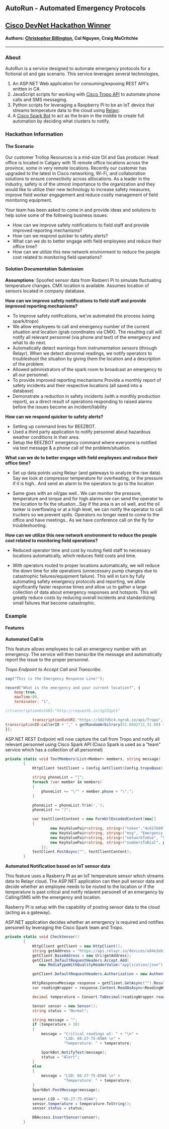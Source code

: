 


## AutoRun - Automated Emergency Protocols ##
## [Cisco DevNet Hackathon Winner](http://devnetevents.cisco.com/event/codingcamp-Calgary-2016) ##

#### **Authors**: [Christopher Billington](http://www.github.com/cbillington), Cal Nguyen, Craig MaCritchie ####
----------

### **About** ###
AutoRun is a service designed to automate emergency protocols for a fictional oil and gas scenario. This service leverages several technologies,

 1. An ASP.NET Web application for consuming/exposing REST API's written in C#.
 2. JavaScript scripts for working with [Cisco Tropo API](https://www.tropo.com/) to automate phone calls and SMS messaging.
 3.  Python scripts for leveraging a Raspberry PI to be an IoT device that streams temperature data to the cloud using [Relayr](https://relayr.io/).
 4. A [Cisco Spark Bot](https://www.ciscospark.com/) to act as the brain in the middle to create full automation by deciding what clusters to notify.

### **Hackathon Information** ###

#### **The Scenario** ####

Our customer Trollop Resources is a mid-size Oil and Gas producer. Head office is located in Calgary with 15 remote office locations across the province, some in very remote locations. Recently our customer has upgraded to the latest in Cisco networking, Wi-Fi, and collaboration solutions to ensure connectivity across alllocations. As a leader in the industry, safety is of the utmost importance to the organization and they would like to utilize their new technology to increase safety measures, improve field worker engagement and reduce costly management of field monitoring equipment.

Your team has been asked to come in and provide ideas and solutions to help solve some of the following business issues:

 - How can we improve safety notifications to field staff and provide improved reporting mechanisms?
 - How can we respond quicker to safety alerts?
 - What can we do to better engage with field employees and reduce their office time?
 - How can we utilize this new network environment to reduce the people cost related to monitoring field operations?

#### **Solution Documentation Submission** ####

**Assumptions**: Spoofed sensor data from Rasberri Pi to simulate fluctuating temperature changes. CMX location is available. Assumes location of sensors located in company database.

**How can we improve safety notifications to field staff and provide improved reporting mechanisms?**

 - To improve safety notifications, we’ve automated the process (using
   spark/tropo)
 - We allow employees to call and emergency number of the current
   situation and location (grab coordinates via CMX). The resulting call will notify all relevant personnel (via phone and text) of the emergency and what to do next.
 - Automatically detect warnings from instrumentation sensors (through
   Relayr). When we detect abnormal readings, we notify operators to troubleshoot the situation by giving them the location and a description of the problem.
 - Allowed administrators of the spark room to broadcast an emergency to
   all our personnel.
 - To provide improved reporting mechanisms Provide a monthly report of
   safety incidents and their respective locations (all saved into a
   database)
 - Demonstrate a reduction in safety incidents (with a monthly
   production report), as a direct result of operations responding to
   raised alarms before the issues become an incident/liability

**How can we respond quicker to safety alerts?**

 - Setting up command lines for BEEZBOT.
 - Used a third party application to notify personnel about hazardous
   weather conditions in their area.
 - Setup the BEEZBOT emergency command where everyone is notified via text message &amp; a phone call of the problem/situation.

**What can we do to better engage with field employees and reduce their office time?**

 - Set up data points using Relayr (and gateways to analyze the raw
   data). Say we look at compressor temperature for overheating, or the pressure if it is high.. And send an alarm to the operators to go to the location

 - Same goes with an oil/gas well.. We can monitor the pressure,
   temperature and torque and for high alarms we can send the operator to the location to fix the situation...Say if the area is an oil well, and the oil tanker is overflowing or at a high level, we can notify the operator to call truckers so we prevent spills. Operators no longer need to come to the office and have meetings.. As we have conference call on the fly for troubleshooting.

**How can we utilize this new network environment to reduce the people cost related to monitoring field operations?**

 - Reduced operator time and cost by routing field staff to necessary
   locations automatically, which reduces field costs and time.

 - With operators routed to proper locations automatically, we will
   reduce the down time for site operations (unnecessary pump changes
   due to catastrophic failures/equipment failure). This will in turn by
   fully automating safety emergency protocols and reporting, we allow
   significantly faster response times and allow us to gather a large
   collection of data about emergency responses and hotspots. This will
   greatly reduce costs by reducing overall incidents and standardizing
   small failures that become catastrophic.

### **Example** ###

#### **Features** ###

**Automated Call In**

This feature allows employees to call an emergency number with an emergency. The service will then transcribe the message and automatically report the issue to the proper personnel.

*Tropo Endpoint to Accept Call and Transcribe.*

```javascript
say("This is the Emergency Response Line!");

record("What is the emergency and your current location?", {
	beep:true,
	maxTime:80,
	terminator: "1",

//transcriptionOutURI:"http://requestb.in/1g331pt1"

			transcriptionOutURI:"https://3d27d5c4.ngrok.io/api/Tropo",
transcriptionID:callerID + "," + getRandomArbitrary(51.0442711,51.08) + ";," + getRandomArbitrary(-114.0685925,-114.09)
});
```
ASP.NET REST Endpoint will now capture the call from Tropo and notify all relevant personnel using Cisco Spark API (Cisco Spark is used as a "team" service which has a collection of all personnel)

```csharp
private static void TextMembers(List<Member> members, string message)
        {
            HttpClient textClient = Config.GetClient(Config.tropoBase);

            string phoneList = "[";
            foreach (var member in members)
            {
                phoneList += "\"" + member.phone + "\",";
            }

            phoneList = phoneList.Trim(',');
            phoneList += "]";

            var textClientContent = new FormUrlEncodedContent(new[]
            {
                    new KeyValuePair<string, string>("token","4c6176697958676e6f66746448455548685350554b455a456a4166756e644c75486b5649724e6e776a4b756a"),
                    new KeyValuePair<string, string>("msg", "Emergency Message: " + message),
                    new KeyValuePair<string, string>("networkToUse", "SMS"),
                    new KeyValuePair<string, string>("numbersToDial", phoneList),
                });
            textClient.PostAsync("", textClientContent);
        }
```

**Automated Notification based on IoT sensor data**

This feature uses a Rasberry PI as an IoT temperature sensor which streams data to Relayr cloud. The ASP.NET application can then pull sensor data and decide whether an employee needs to be routed to the location or if the temperature is past critical and notify relavent personell of an emergency by Calling/SMS with the emergency and location.


Rasberry PI is setup with the capability of posting sensor data to the cloud (acting as a gateway).


ASP.NET application decides whether an emergency is required and notifies personell by leveraging the Cisco Spark team and Tropo.

```csharp
private static void CheckSensor()
        {
            HttpClient getClient = new HttpClient();
            string getAddress = "https://api.relayr.io/devices/e84e2eb1-80bf-48e8-a5c1-c710c5310281/readings";
            getClient.BaseAddress = new Uri(getAddress);
            getClient.DefaultRequestHeaders.Accept.Add(
               new MediaTypeWithQualityHeaderValue("application/json"));

            getClient.DefaultRequestHeaders.Authorization = new AuthenticationHeaderValue("Bearer", "RNClQ25HqmxEtFquKuGRAv4b8OAnFbzvh5MpFgNtyqpJOOcngIQEGwf0Xw0vgF4n");

            HttpResponseMessage response = getClient.GetAsync("").Result;
            var readingWrapper = response.Content.ReadAsAsync<ReadingWrapper>().Result;

            decimal temperature = Convert.ToDecimal(readingWrapper.readings[0].value);

            Sensor sensor = new Sensor();
            string status = "Normal";

            string message = "";
            if (temperature > 30)
            {
                message = "Critical readings at: " + "\n" +
                          "LSD: 66-27-75-05W4 \n" +
                          "Temperature: " + temperature;

                SparkBot.NotifyText(message);
                status = "Alert";
            }
            else
            {
                message = "LSD: 66-27-75-05W4 \n" +
                          "Temperature: " + temperature;
            }
            SparkBot.PostMessage(message);

            sensor.LSD = "66-27-75-05W4";
            sensor.temperature = temperature.ToString();
            sensor.status = status;

            DBAccess.InsertSensor(sensor);
        }
